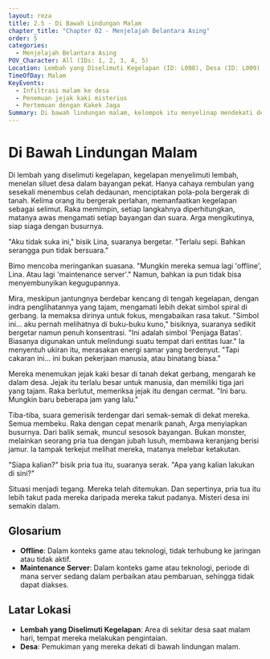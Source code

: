 ```yaml
---
layout: reza
title: 2.5 - Di Bawah Lindungan Malam
chapter_title: "Chapter 02 - Menjelajah Belantara Asing"
order: 5
categories:
  - Menjelajah Belantara Asing
POV_Character: All (IDs: 1, 2, 3, 4, 5)
Location: Lembah yang Diselimuti Kegelapan (ID: L008), Desa (ID: L009)
TimeOfDay: Malam
KeyEvents:
  - Infiltrasi malam ke desa
  - Penemuan jejak kaki misterius
  - Pertemuan dengan Kakek Jaga
Summary: Di bawah lindungan malam, kelompok itu menyelinap mendekati desa. Mira mengidentifikasi simbol kuno di gerbang, dan mereka menemukan jejak kaki besar yang aneh. Pertemuan tak terduga dengan seorang pria tua (Kakek Jaga) membuat situasi semakin tegang.
---
```

# Di Bawah Lindungan Malam

Di lembah yang diselimuti kegelapan, kegelapan menyelimuti lembah, menelan siluet desa dalam bayangan pekat. Hanya cahaya rembulan yang sesekali menembus celah dedaunan, menciptakan pola-pola bergerak di tanah. Kelima orang itu bergerak perlahan, memanfaatkan kegelapan sebagai selimut. Raka memimpin, setiap langkahnya diperhitungkan, matanya awas mengamati setiap bayangan dan suara. Arga mengikutinya, siap siaga dengan busurnya.

"Aku tidak suka ini," bisik Lina, suaranya bergetar. "Terlalu sepi. Bahkan serangga pun tidak bersuara."

Bimo mencoba meringankan suasana. "Mungkin mereka semua lagi 'offline', Lina. Atau lagi 'maintenance server'." Namun, bahkan ia pun tidak bisa menyembunyikan kegugupannya.

Mira, meskipun jantungnya berdebar kencang di tengah kegelapan, dengan indra penglihatannya yang tajam, mengamati lebih dekat simbol spiral di gerbang. Ia memaksa dirinya untuk fokus, mengabaikan rasa takut. "Simbol ini... aku pernah melihatnya di buku-buku kuno," bisiknya, suaranya sedikit bergetar namun penuh konsentrasi. "Ini adalah simbol 'Penjaga Batas'. Biasanya digunakan untuk melindungi suatu tempat dari entitas luar." Ia menyentuh ukiran itu, merasakan energi samar yang berdenyut. "Tapi cakaran ini... ini bukan pekerjaan manusia, atau binatang biasa."

Mereka menemukan jejak kaki besar di tanah dekat gerbang, mengarah ke dalam desa. Jejak itu terlalu besar untuk manusia, dan memiliki tiga jari yang tajam. Raka berlutut, memeriksa jejak itu dengan cermat. "Ini baru. Mungkin baru beberapa jam yang lalu."

Tiba-tiba, suara gemerisik terdengar dari semak-semak di dekat mereka. Semua membeku. Raka dengan cepat menarik panah, Arga menyiapkan busurnya. Dari balik semak, muncul sesosok bayangan. Bukan monster, melainkan seorang pria tua dengan jubah lusuh, membawa keranjang berisi jamur. Ia tampak terkejut melihat mereka, matanya melebar ketakutan.

"Siapa kalian?" bisik pria tua itu, suaranya serak. "Apa yang kalian lakukan di sini?"

Situasi menjadi tegang. Mereka telah ditemukan. Dan sepertinya, pria tua itu lebih takut pada mereka daripada mereka takut padanya. Misteri desa ini semakin dalam.

## Glosarium

*   **Offline**: Dalam konteks game atau teknologi, tidak terhubung ke jaringan atau tidak aktif.
*   **Maintenance Server**: Dalam konteks game atau teknologi, periode di mana server sedang dalam perbaikan atau pembaruan, sehingga tidak dapat diakses.

## Latar Lokasi

*   **Lembah yang Diselimuti Kegelapan**: Area di sekitar desa saat malam hari, tempat mereka melakukan pengintaian.
*   **Desa**: Pemukiman yang mereka dekati di bawah lindungan malam.
